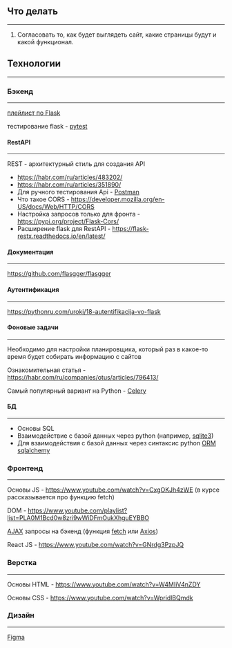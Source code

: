 ## Что делать

---

1. Согласовать то, как будет выглядеть сайт, какие страницы будут и какой функционал.

## Технологии

---

### Бэкенд

---

[плейлист по Flask](https://www.youtube.com/playlist?list=PLA0M1Bcd0w8yrxtwgqBvT6OM4HkOU3xYn)

тестирование flask - [pytest](https://flask.palletsprojects.com/en/stable/testing/)


#### RestAPI

---

REST - архитектурный стиль для создания API

- https://habr.com/ru/articles/483202/
- https://habr.com/ru/articles/351890/
- Для ручного тестирования Api - [Postman](https://www.postman.com/)
- Что такое CORS - https://developer.mozilla.org/en-US/docs/Web/HTTP/CORS
- Настройка запросов только для фронта - https://pypi.org/project/Flask-Cors/
- Расширение flask для RestAPI - https://flask-restx.readthedocs.io/en/latest/


#### Документация

---

https://github.com/flasgger/flasgger


#### Аутентификация

---

https://pythonru.com/uroki/18-autentifikacija-vo-flask


#### Фоновые задачи

---

Необходимо для настройки планировщика, который раз в какое-то время будет собирать информацию с сайтов

Ознакомительная статья - https://habr.com/ru/companies/otus/articles/796413/

Самый популярный вариант на Python - [Celery](https://docs.celeryq.dev/en/stable/)

#### БД

---

- Основы SQL
- Взаимодействие с базой данных через python (например, [sqlite3](https://docs.python.org/3/library/sqlite3.html))
- Для взаимодействия с базой данных через синтаксис python [ORM sqlalchemy](https://docs.sqlalchemy.org/en/20/)


### Фронтенд

---

Основы JS - https://www.youtube.com/watch?v=CxgOKJh4zWE (в курсе рассказывается про функцию fetch)

DOM - https://www.youtube.com/playlist?list=PLA0M1Bcd0w8zri9wWiDFmOukXhguEYBBO

[AJAX](https://developer.mozilla.org/en-US/docs/Glossary/AJAX) запросы на бэкенд (функция [fetch](https://developer.mozilla.org/en-US/docs/Web/API/Fetch_API/Using_Fetch) или [Axios](https://axios-http.com/ru/docs/intro))

React JS - https://www.youtube.com/watch?v=GNrdg3PzpJQ


### Верстка

---

Основы HTML - https://www.youtube.com/watch?v=W4MIiV4nZDY

Основы СSS - https://www.youtube.com/watch?v=WpridlBQmdk

### Дизайн

---

[Figma](https://www.figma.com/)
